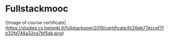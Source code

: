 # Fullstackmooc

![Image of course certificate] (https://studies.cs.helsinki.fi/fullstackopen2019/certificate/fi/26eb77eccef7fb32fd748a32ce7bf5ab.png)
